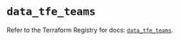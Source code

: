 # `data_tfe_teams`

Refer to the Terraform Registry for docs: [`data_tfe_teams`](https://registry.terraform.io/providers/hashicorp/tfe/0.57.0/docs/data-sources/teams).

